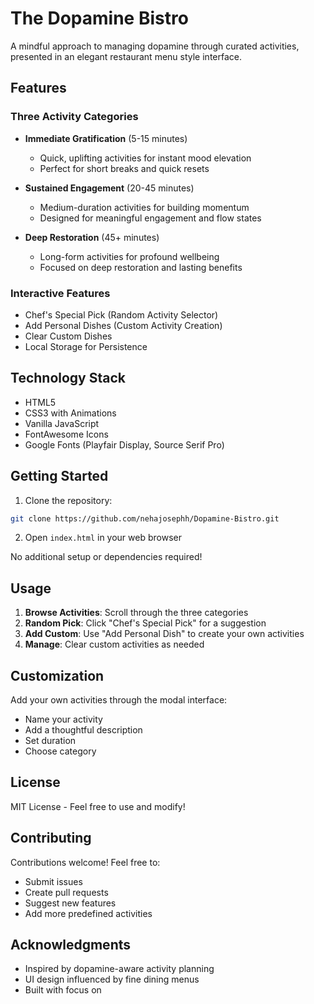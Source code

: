 # The Dopamine Bistro

A mindful approach to managing dopamine through curated activities, presented in an elegant restaurant menu style interface.

## Features

### Three Activity Categories
- **Immediate Gratification** (5-15 minutes)
  - Quick, uplifting activities for instant mood elevation
  - Perfect for short breaks and quick resets

- **Sustained Engagement** (20-45 minutes)
  - Medium-duration activities for building momentum
  - Designed for meaningful engagement and flow states

- **Deep Restoration** (45+ minutes)
  - Long-form activities for profound wellbeing
  - Focused on deep restoration and lasting benefits

### Interactive Features
-  Chef's Special Pick (Random Activity Selector)
-  Add Personal Dishes (Custom Activity Creation)
-  Clear Custom Dishes
-  Local Storage for Persistence

## Technology Stack
- HTML5
- CSS3 with Animations
- Vanilla JavaScript
- FontAwesome Icons
- Google Fonts (Playfair Display, Source Serif Pro)

## Getting Started

1. Clone the repository:
```bash
git clone https://github.com/nehajosephh/Dopamine-Bistro.git
```

2. Open `index.html` in your web browser

No additional setup or dependencies required!

## Usage

1. **Browse Activities**: Scroll through the three categories
2. **Random Pick**: Click "Chef's Special Pick" for a suggestion
3. **Add Custom**: Use "Add Personal Dish" to create your own activities
4. **Manage**: Clear custom activities as needed

## Customization

Add your own activities through the modal interface:
- Name your activity
- Add a thoughtful description
- Set duration
- Choose category

## License

MIT License - Feel free to use and modify!

## Contributing

Contributions welcome! Feel free to:
- Submit issues
- Create pull requests
- Suggest new features
- Add more predefined activities

## Acknowledgments

- Inspired by dopamine-aware activity planning
- UI design influenced by fine dining menus
- Built with focus on
